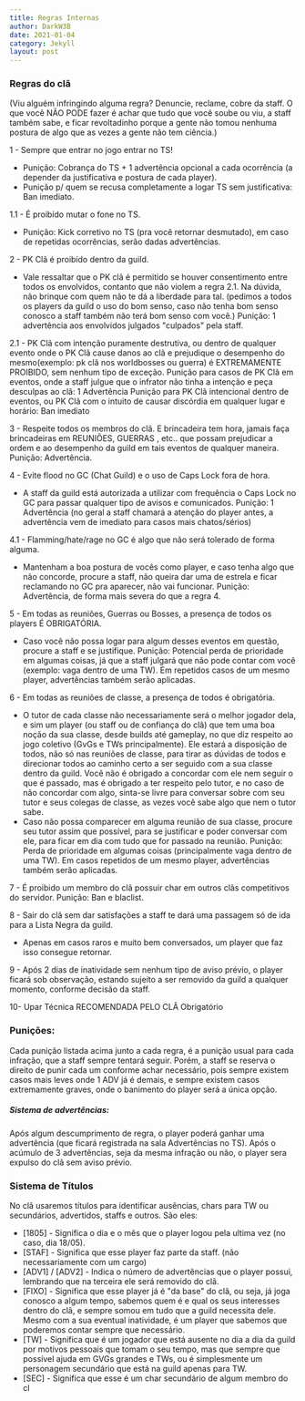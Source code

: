 ```yaml
---
title: Regras Internas
author: DarkW3B
date: 2021-01-04
category: Jekyll
layout: post
---
```

### Regras do clã

(Viu alguém infringindo alguma regra? Denuncie, reclame, cobre da staff. O que você NÃO PODE fazer é achar que tudo que você soube ou viu, a staff também sabe, e ficar revoltadinho porque a gente não tomou nenhuma postura de algo que as vezes a gente não tem ciência.)

1 - Sempre que entrar no jogo entrar no TS!
- Punição: Cobrança do TS + 1 advertência opcional a cada ocorrência (a depender da justificativa e postura de cada player).
- Punição p/ quem se recusa completamente a logar TS sem justificativa: Ban imediato.

1.1 - É proibído mutar o fone no TS.
- Punição: Kick corretivo no TS (pra você retornar desmutado), em caso de repetidas ocorrências, serão dadas advertências.

2 - PK Clã é proibído dentro da guild.
- Vale ressaltar que o PK clã é permitido se houver consentimento entre todos os envolvidos, contanto que não violem a regra 2.1. Na dúvida, não brinque com quem não te dá a liberdade para tal. (pedimos a todos os players da guild o uso do bom senso, caso não tenha bom senso conosco a staff também não terá bom senso com você.)
Punição: 1 advertência aos envolvidos julgados "culpados" pela staff.

2.1 - PK Clã com intenção puramente destrutiva, ou dentro de qualquer evento onde o PK Clã cause danos ao clã e prejudique o desempenho do mesmo(exemplo: pk clã nos worldbosses ou guerra) é EXTREMAMENTE PROIBIDO, sem nenhum tipo de exceção.
Punição para casos de PK Clã em eventos, onde a staff julgue que o infrator não tinha a intenção e peça desculpas ao clã: 1 Advertência
Punição para PK Clã intencional dentro de eventos, ou PK Clã com o intuito de causar discórdia em qualquer lugar e horário: Ban imediato

3 - Respeite todos os membros do clã. E brincadeira tem hora, jamais faça brincadeiras em REUNIÕES, GUERRAS , etc.. que possam prejudicar a ordem e ao desempenho da guild em tais eventos de qualquer maneira.
Punição: Advertência.

4 - Evite flood no GC (Chat Guild) e o uso de Caps Lock fora de hora.
- A staff da guild está autorizada a utilizar com frequência o Caps Lock no GC para passar qualquer tipo de avisos e comunicados.
Punição: 1 Advertência (no geral a staff chamará a atenção do player antes, a advertência vem de imediato para casos mais chatos/sérios)

4.1 - Flamming/hate/rage no GC é algo que não será tolerado de forma alguma.
- Mantenham a boa postura de vocês como player, e caso tenha algo que não concorde, procure a staff, não queira dar uma de estrela e ficar reclamando no GC pra aparecer, não vai funcionar.
Punição: Advertência, de forma mais severa do que a regra 4.

5 - Em todas as reuniões, Guerras ou Bosses, a presença de todos os players É OBRIGATÓRIA.
- Caso você não possa logar para algum desses eventos em questão, procure a staff e se justifique.
Punição: Potencial perda de prioridade em algumas coisas, já que a staff julgará que não pode contar com você (exemplo: vaga dentro de uma TW). Em repetidos casos de um mesmo player, advertências também serão aplicadas.

6 - Em todas as reuniões de classe, a presença de todos é obrigatória.
- O tutor de cada classe não necessariamente será o melhor jogador dela, e sim um player (ou staff ou de confiança do clã) que tem uma boa noção da sua classe, desde builds até gameplay, no que diz respeito ao jogo coletivo (GvGs e TWs principalmente). Ele estará a disposição de todos, não só nas reuniões de classe, para tirar as dúvidas de todos e direcionar todos ao caminho certo a ser seguido com a sua classe dentro da guild. Você não é obrigado a concordar com ele nem seguir o que é passado, mas é obrigado a ter respeito pelo tutor, e no caso de não concordar com algo, sinta-se livre para conversar sobre com seu tutor e seus colegas de classe, as vezes você sabe algo que nem o tutor sabe.
- Caso não possa comparecer em alguma reunião de sua classe, procure seu tutor assim que possível, para se justificar e poder conversar com ele, para ficar em dia com tudo que for passado na reunião.
Punição: Perda de prioridade em algumas coisas (principalmente vaga dentro de uma TW). Em casos repetidos de um mesmo player, advertências também serão aplicadas.

7 - É proibido um membro do clã possuir char em outros clãs competitivos do servidor.
Punição: Ban e blaclist.

8 - Sair do clã sem dar satisfações a staff te dará uma passagem só de ida para a Lista Negra da guild.
- Apenas em casos raros e muito bem conversados, um player que faz isso consegue retornar.

9 - Após 2 dias de inatividade sem nenhum tipo de aviso prévio, o player ficará sob observação, estando sujeito a ser removido da guild a qualquer momento, conforme decisão da staff.

10- Upar Técnica RECOMENDADA PELO CLÃ Obrigatório

### Punições:
Cada punição listada acima junto a cada regra, é a punição usual para cada infração, que a staff sempre tentará seguir. Porém, a staff se reserva o direito de punir cada um conforme achar necessário, pois sempre existem casos mais leves onde 1 ADV já é demais, e sempre existem casos extremamente graves, onde o banimento do player será a única opção.

##### Sistema de advertências:
Após algum descumprimento de regra, o player poderá ganhar uma advertência (que ficará registrada na sala Advertências no TS). Após o acúmulo de 3 advertências, seja da mesma infração ou não, o player sera expulso do clã sem aviso prévio.

### Sistema de Títulos
No clã usaremos títulos para identificar ausências, chars para TW ou secundários, advertidos, staffs e outros.
São eles:
- [1805] - Significa o dia e o mês que o player logou pela ultima vez (no caso, dia 18/05).
- [STAF] - Significa que esse player faz parte da staff. (não necessariamente com um cargo)
- [ADV1] / [ADV2] - Indica o número de advertências que o player possui, lembrando que na terceira ele será removido do clã.
- [FIXO] - Significa que esse player já é "da base" do clã, ou seja, já joga conosco a algum tempo, sabemos quem é e qual os seus interesses dentro do clã, e sempre somou em tudo que a guild necessita dele. Mesmo com a sua eventual inatividade, é um player que sabemos que poderemos contar sempre que necessário.
- [TW] - Significa que é um jogador que está ausente no dia a dia da guild por motivos pessoais que tomam o seu tempo, mas que sempre que possível ajuda em GVGs grandes e TWs, ou é simplesmente um personagem secundário que está na guild apenas para TW.
- [SEC] - Significa que esse é um char secundário de algum membro do cl
